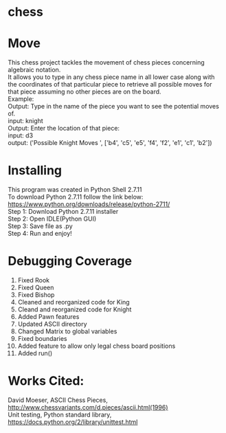 # chess
# Move
This chess project tackles the movement of chess pieces concerning algebraic notation. <br />
It allows you to type in any chess piece name in all lower case along with the coordinates of that particular piece to retrieve all possible moves for that piece assuming no other pieces are on the board. <br />
Example: <br />
Output: Type in the name of the piece you want to see the potential moves of. <br />
input: knight <br />
Output: Enter the location of that piece:  <br />
input: d3 <br />
output: ('Possible Knight Moves ', ['b4', 'c5', 'e5', 'f4', 'f2', 'e1', 'c1', 'b2']) <br />

# Installing
This program was created in Python Shell 2.7.11 <br />
To download Python 2.7.11 follow the link below:  <br />
https://www.python.org/downloads/release/python-2711/ <br />
Step 1: Download Python 2.7.11 installer<br />
Step 2: Open IDLE(Python GUI)<br />
Step 3: Save file as .py<br />
Step 4: Run and enjoy!<br />

# Debugging Coverage
1. Fixed Rook
2. Fixed Queen
3. Fixed Bishop
4. Cleaned and reorganized code for King
5. Cleand and reorganized code for Knight
6. Added Pawn features
7. Updated ASCII directory
8. Changed Matrix to global variables
9. Fixed boundaries
10. Added feature to allow only legal chess board positions
11. Added run()

# Works Cited: <br />
David Moeser, ASCII Chess Pieces, http://www.chessvariants.com/d.pieces/ascii.html(1996) <br />
Unit testing, Python standard library, https://docs.python.org/2/library/unittest.html <br />
